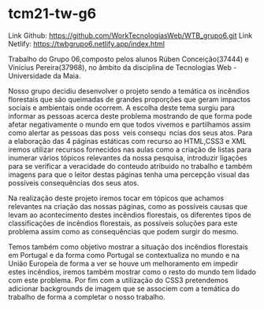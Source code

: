 # tcm21-tw-g6

Link Github: https://github.com/WorkTecnologiasWeb/WTB_grupo6.git
Link Netlify: https://twbgrupo6.netlify.app/index.html

Trabalho do Grupo 06,composto pelos alunos Rúben Conceição(37444) e Vinícius Pereira(37968), 
no âmbito da disciplina de Tecnologias Web - Universidade da Maia.

Nosso grupo decidiu desenvolver o projeto sendo a temática os incêndios florestais que são queimadas de grandes proporções que geram impactos sociais
e ambientais onde ocorrem. A escolha deste tema surgiu para informar as pessoas acerca deste problema mostrando de que forma pode afetar negativamente
o mundo em que todos vivemos e partilhamos assim como alertar as pessoas das poss veis consequ ncias dos seus atos.
Para a elaboração das 4 páginas estáticas com recurso ao HTML,CSS3 e XML iremos utilizar recursos fornecidos nas aulas como a criação de listas para 
inumerar vários tópicos relevantes da nossa pesquisa, introduzir ligações para se verificar a veracidade do conteudo atribuido no trabalho e também 
imagens para que o leitor destas páginas tenha uma percepção visual das possíveis consequências dos seus atos.

Na realização deste projeto iremos tocar em tópicos que achamos relevantes na criação das nossas páginas, como as possíveis causas que levam ao 
acontecimento destes incêndios florestais, os diferentes tipos de classificações de incêndios florestais, as possíveis soluções para este problema assim 
como as consequências que podem surgir do mesmo.

Temos também como objetivo mostrar a situação dos incêndios florestais em Portugal e da forma como Portugal se contextualiza no mundo e na União Europeia 
de forma a ver se houve um melhoramento em impedir estes incêndios, iremos também mostrar como o resto do mundo tem lidado com este problema.
Por fim com a utilização do CSS3 pretendemos adicionar backgrounds de imagem que se associem com a temática do trabalho de forma a completar o nosso 
trabalho.
